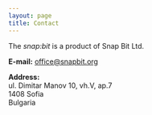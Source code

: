 ```yaml
---
layout: page
title: Contact
---
```


The *snap:bit* is a product of Snap Bit Ltd.

**E-mail:** [office@snapbit.org](mailto:office@snapbit.org)

**Address:**<br>
ul. Dimitar Manov 10, vh.V, ap.7<br>
1408 Sofia<br>
Bulgaria<br>
